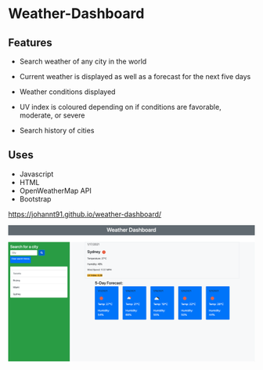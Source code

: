 # Weather-Dashboard

## Features
- Search weather of any city in the world

- Current weather is displayed as well as a forecast for the next five days

- Weather conditions displayed

- UV index is coloured depending on if conditions are favorable, moderate, or severe

- Search history of cities

## Uses

- Javascript
- HTML
- OpenWeatherMap API
- Bootstrap

https://johannt91.github.io/weather-dashboard/

![](weather-dashboard.png)
